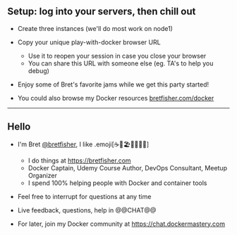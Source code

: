 ## Setup: log into your servers, then chill out

- Create three instances (we'll do most work on node1)

- Copy your unique play-with-docker browser URL
  - Use it to reopen your session in case you close your browser
  - You can share this URL with someone else (eg. TA's to help you debug)

- Enjoy some of Bret's favorite jams while we get this party started!

- You could also browse my Docker resources [bretfisher.com/docker](https://www.bretfisher.com/docker)


---

## Hello

 - I'm Bret [@bretfisher](https://twitter.com/bretfisher), I like .emoji[☕🥂🏖️🥃🏋️‍♂️🐳]
   - I do things at https://bretfisher.com
   - Docker Captain, Udemy Course Author, DevOps Consultant, Meetup Organizer
   - I spend 100% helping people with Docker and container tools

- Feel free to interrupt for questions at any time

- Live feedback, questions, help in @@CHAT@@

- For later, join my Docker community at https://chat.dockermastery.com
